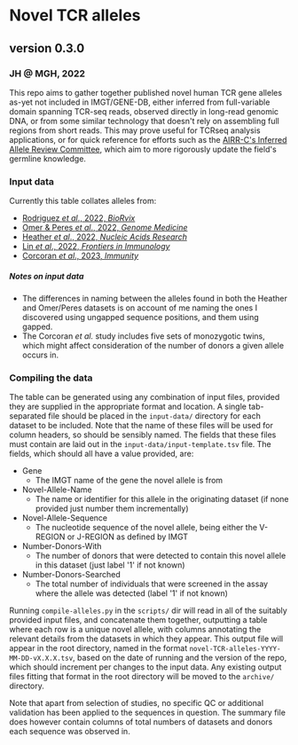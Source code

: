 # Novel TCR alleles
## version 0.3.0 
### JH @ MGH, 2022

This repo aims to gather together published novel human TCR gene alleles as-yet not included in IMGT/GENE-DB, either inferred from full-variable domain spanning TCR-seq reads, observed directly in long-read genomic DNA, or from some similar technology that doesn't rely on assembling full regions from short reads. This may prove useful for TCRseq analysis applications, or for quick reference for efforts such as the [AIRR-C's Inferred Allele Review Committee](https://www.antibodysociety.org/the-airr-community/airr-subcomittees/inferred-allele-review-committee-iarc/), which aim to more rigorously update the field's germline knowledge.

### Input data

Currently this table collates alleles from:

* [Rodriguez *et al*., 2022, *BioRvix*](https://doi.org/10.1101/2022.05.24.493244)
* [Omer & Peres *et al*., 2022, *Genome Medicine*](https://doi.org/10.1186/s13073-021-01008-4)
* [Heather *et al*., 2022, *Nucleic Acids Research*](https://doi.org/10.1093/nar/gkac190)
* [Lin *et al*., 2022, *Frontiers in Immunology*](https://doi.org/10.3389/fimmu.2022.922513)
* [Corcoran *et al*., 2023, *Immunity*](https://doi.org/10.1016/j.immuni.2023.01.026)

##### Notes on input data

* The differences in naming between the alleles found in both the Heather and Omer/Peres datasets is on account of me naming the ones I discovered using ungapped sequence positions, and them using gapped.
* The Corcoran *et al.* study includes five sets of monozygotic twins, which might affect consideration of the number of donors a given allele occurs in.  

### Compiling the data

The table can be generated using any combination of input files, provided they are supplied in the appropriate format and location. A single tab-separated file should be placed in the `input-data/` directory for each dataset to be included. Note that the name of these files will be used for column headers, so should be sensibly named. The fields that these files must contain are laid out in the `input-data/input-template.tsv` file. The fields, which should all have a value provided, are:

* Gene
  * The IMGT name of the gene the novel allele is from
* Novel-Allele-Name
  * The name or identifier for this allele in the originating dataset (if none provided just number them incrementally)
* Novel-Allele-Sequence
  * The nucleotide sequence of the novel allele, being either the V-REGION or J-REGION as defined by IMGT
* Number-Donors-With
  * The number of donors that were detected to contain this novel allele in this dataset (just label '1' if not known)
* Number-Donors-Searched
  * The total number of individuals that were screened in the assay where the allele was detected (label '1' if not known)

Running `compile-alleles.py` in the `scripts/` dir will read in all of the suitably provided input files, and concatenate them together, outputting a table where each row is a unique novel allele, with columns annotating the relevant details from the datasets in which they appear. This output file will appear in the root directory, named in the format `novel-TCR-alleles-YYYY-MM-DD-vX.X.X.tsv`, based on the date of running and the version of the repo, which should increment per changes to the input data. Any existing output files fitting that format in the root directory will be moved to the `archive/` directory.

Note that apart from selection of studies, no specific QC or additional validation has been applied to the sequences in question. The summary file does however contain columns of total numbers of datasets and donors each sequence was observed in.
